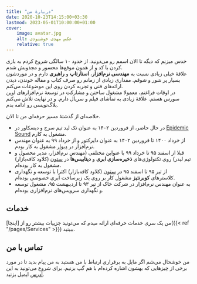 ```yaml
---
title: "دربارهٔ من"
date: 2020-10-23T14:15:00+03:30
lastmod: 2023-05-01T10:00:00+01:00
cover:
    image: avatar.jpg
    alt: عکس مهدی خوشنودی
    relative: true
---
```


حدس میزنم که دیگه تا الان اسمم رو می‌دونید. از حدود ۱۰ سالگی شروع کردم به بازی کردن با کد و از همون موقع‌ها محسور و مجذوبش شدم.  
علاقهٔ خیلی زیادی نسبت به **مهندسی نرم‌افزار**، **استارتاپ** و **راهبری** دارم و در موردشون بسیار پر شور و شوقم. مقداری زیادی از زمانم رو صرف کتاب و مقاله خوندن، دیدن ارائه‌های فنی و تجربه کردن روی این موضوعات می‌کنم.  
در اوقات فراغتم، معمولا مشغول ساختن و مشارکت در توسعهٔ نرم‌افزارهای اوپن سورس هستم. علاقهٔ زیادی به تماشای فیلم و سریال دارم. و در نهایت تلاش می‌کنم بلاگ‌نویسی رو ادامه بدم.

خلاصه‌ای از گذشتهٔ مسیر حرفه‌ای من تا الان.

* در حال حاضر، از فروردین ۱۴۰۲ به عنوان تک لید تیم سرچ و دیسکاور در [Epidemic Sound](https://www.epidemicsound.com) مشغول به کارم.
* از خرداد ۱۴۰۰ تا فروردین ۱۴۰۲ به عنوان دایرکتور و از خرداد ۹۹ به عنوان مهندس نرم‌افزار در [دیوار](https://divar.ir) مشغول به کار بودم.
* قبلا از اسفند ۹۵ تا خرداد ۹۹ با عنواین مختلفی (مهندس نرم‌افزار، مدیر محصول و تیم لیدر) روی تکنولوژی‌های **ذخیره‌سازی ابری** و **دیتابیس‌ها** در [ستون](https://sotoon.ir) (کلاود کافه‌بازار) مشغول به کار بوده‌ام.
* از تیر ۹۵ تا اسفند ۹۵ در [ستون](https://sotoon.ir) (کلاود کافه‌بازار) اکثرا با توسعه و نگهداری کلاسترهای **کوبرنتیز** مشغول کار بر روی یک زیرساخت ابری خصوصی بوده‌ام.
* به عنوان مهندس نرم‌افزار در شرکت خاک از تیر ۹۳ تا اردیبهشت ۹۵، مشغول توسعه و نگهداری سرویس‌های نرم‌افزاری بوده‌ام.

## خدمات

من یک سری خدمات حرفه‌ای ارائه میدم که می‌تونید جزییات بیشتر رو از [اینجا]({{< ref "/pages/Services" >}}) ببینید.

## تماس با من

من خوشحال می‌شم اگر مایل به برقراری ارتباط با من هستید به من پیام بدید تا در مورد برخی از چیزهایی که بهشون اشاره کرده‌ام با هم گپ بزنیم. برای شروع می‌تونید به این [آدرس](mailto:mehdy.khoshnoody+blog@gmail.com) ایمیل بزنید.

